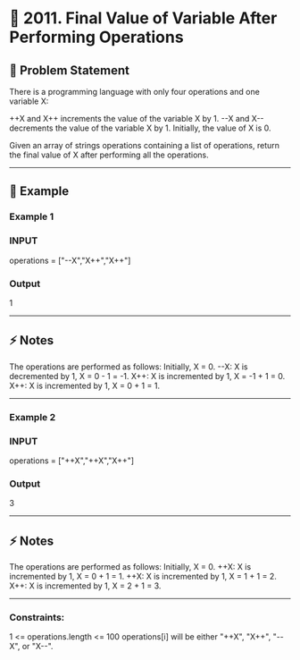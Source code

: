 # 🧩 2011. Final Value of Variable After Performing Operations

## 📘 Problem Statement

There is a programming language with only four operations and one variable X:

++X and X++ increments the value of the variable X by 1.
--X and X-- decrements the value of the variable X by 1.
Initially, the value of X is 0.

Given an array of strings operations containing a list of operations, return the final value of X after performing all the operations.

<!-- ---

## 📤 Input Format

- First line: Integer `t` — number of test cases `(1 ≤ t ≤ 1000)`  
- For each test case:
  - Line 1: Two integers `n` and `x` `(1 ≤ n ≤ 10⁵, 1 ≤ x ≤ 10⁹)`  
  - Line 2: `n` integers `a₁, a₂, …, aₙ` `(1 ≤ aᵢ ≤ 10⁹)`

It is guaranteed that the sum of all `n` across test cases does not exceed `10⁵`.

---

## 📤 Output Format

For each test case, output two integers: -->


---

## 🧮 Example

### Example 1

### INPUT
operations = ["--X","X++","X++"]  

### Output
1

---

## ⚡ Notes

The operations are performed as follows:
Initially, X = 0.
--X: X is decremented by 1, X =  0 - 1 = -1.
X++: X is incremented by 1, X = -1 + 1 =  0.
X++: X is incremented by 1, X =  0 + 1 =  1.

---

### Example 2

### INPUT
operations = ["++X","++X","X++"]

### Output
3

---

## ⚡ Notes

The operations are performed as follows:
Initially, X = 0.
++X: X is incremented by 1, X = 0 + 1 = 1.
++X: X is incremented by 1, X = 1 + 1 = 2.
X++: X is incremented by 1, X = 2 + 1 = 3.

---

### Constraints:
1 <= operations.length <= 100
operations[i] will be either "++X", "X++", "--X", or "X--". 